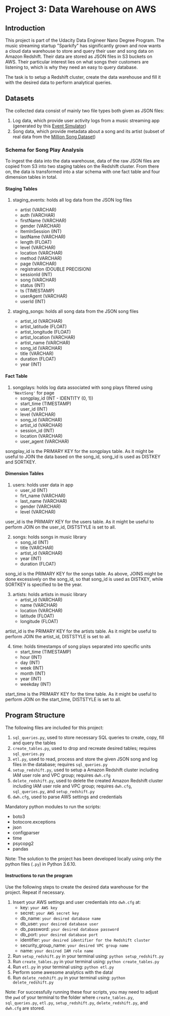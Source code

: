# Project 3: Data Warehouse on AWS

## Introduction
This project is part of the Udacity Data Engineer Nano Degree Program. The music streaming startup "Sparkify" has significantly grown and now wants a cloud data warehouse to store and query their user and song data on Amazon Redshift. Their data are stored as JSON files in S3 buckets on AWS. Their particular interest lies on what songs their customers are listening to, which is why they need an easy to query database.

The task is to setup a Redshift cluster, create the data warehouse and fill it with the desired data to perform analytical queries.

## Datasets

The collected data consist of mainly two file types both given as JSON files:

1. Log data, which provide user activity logs from a music streaming app (generated by this [Event Simulator](https://github.com/Interana/eventsim))
2. Song data, which provide metadata about a song and its artist (subset of real data from the [Million Song Dataset](http://millionsongdataset.com/))

### Schema for Song Play Analysis

To ingest the data into the data warehouse, data of the raw JSON files are copied from S3 into two staging tables on the Redshift cluster. From there on, the data is transformed into a star schema with one fact table and four dimension tables in total.

#### Staging Tables

1. staging_events: holds all log data from the JSON log files
    - artist (VARCHAR)
    - auth (VARCHAR)
    - firstName (VARCHAR)
    - gender (VARCHAR)
    - ItemInSession (INT)
    - lastName (VARCHAR)
    - length (FLOAT)
    - level (VARCHAR)
    - location (VARCHAR)
    - method (VARCHAR)
    - page (VARCHAR)
    - registration (DOUBLE PRECISION)
    - sessionId (INT)
    - song (VARCHAR)
    - status (INT)
    - ts (TIMESTAMP)
    - userAgent (VARCHAR)
    - userId (INT)

2. staging_songs: holds all song data from the JSON song files
    - artist_id (VARCHAR)
    - artist_latitude (FLOAT)
    - artist_longitude (FLOAT)
    - artist_location (VARCHAR)
    - artist_name (VARCHAR)
    - song_id (VARCHAR)
    - title (VARCHAR)
    - duration (FLOAT)
    - year (INT)


#### Fact Table

1. songplays: holds log data associated with song plays filtered using ``'NextSong'`` for page
    - songplay_id (INT - IDENTITY (0, 1))
    - start_time (TIMESTAMP)
    - user_id (INT)
    - level (VARCHAR)
    - song_id (VARCHAR)
    - artist_id (VARCHAR)
    - session_id (INT)
    - location (VARCHAR)
    - user_agent (VARCHAR)

songplay_id is the PRIMARY KEY for the songplays table. As it might be useful to JOIN the data based on the song_id, song_id is used as DISTKEY and SORTKEY.

#### Dimension Tables

1. users: holds user data in app
    - user_id (INT)
    - firt_name (VARCHAR)
    - last_name (VARCHAR)
    - gender (VARCHAR)
    - level (VARCHAR)

user_id is the PRIMARY KEY for the users table. As it might be useful to perform JOIN on the user_id, DISTSTYLE is set to all.

2. songs: holds songs in music library
    - song_id (INT)
    - title (VARCHAR)
    - artist_id (VARCHAR)
    - year (INT)
    - duration (FLOAT)

song_id is the PRIMARY KEY for the songs table. As above, JOINS might be done excessively on the song_id, so that song_id is used as DISTKEY, while SORTKEY is specified to be the year.

3. artists: holds artists in music library
    - artist_id (VARCHAR)
    - name (VARCHAR)
    - location (VARCHAR)
    - latitude (FLOAT)
    - longitude (FLOAT)

artist_id is the PRIMARY KEY for the artists table. As it might be useful to perform JOIN the artist_id, DISTSTYLE is set to all.

4. time: holds timestamps of song plays separated into specific units
    - start_time (TIMESTAMP)
    - hour (INT)
    - day (INT)
    - week (INT)
    - month (INT)
    - year (INT)
    - weekday (INT)

start_time is the PRIMARY KEY for the time table. As it might be useful to perform JOIN on the start_time, DISTSTYLE is set to all.

## Program Structure

The following files are included for this project:

  1. ``sql_queries.py``, used to store necessary SQL queries to create, copy, fill and query the tables
  2. ``create_tables.py``, used to drop and recreate desired tables; requires ``sql_queries.py``
  3. ``etl.py``, used to read, process and store the given JSON song and log files in the database; requires ``sql_queries.py``
  4. ``setup_redshift.py``, used to setup a Amazon Redshift cluster including IAM user role and VPC group; requires ``dwh.cfg``
  5. ``delete_redshift.py``, used to delete the created Amazon Redshift cluster including IAM user role and VPC group; requires ``dwh.cfg``, ``sql_queries.py``, and ``setup_redshift.py``
  6. ``dwh.cfg``, used to parse AWS settings and credentials

Mandatory python modules to run the scripts:

- boto3
- botocore.exceptions
- json
- configparser
- time
- psycopg2
- pandas

Note: The solution to the project has been developed locally using only the python files (``.py``) in Python 3.6.10.

#### Instructions to run the program

Use the following steps to create the desired data warehouse for the project. Repeat if necessary.

1. Insert your AWS settings and user credentials into ``dwh.cfg`` at:
    - key: ``your AWS key``
    - secret: ``your AWS secret key``
    - db_name: ``your desired database name``
    - db_user: ``your desired database user``
    - db_password: ``your desired database password``
    - db_port: ``your desired database port``
    - identifier: ``your desired identifier for the Redshift cluster``
    - security_group_name: ``your desired VPC group name``
    - name: ``your desired IAM role name``
2. Run ``setup_redshift.py`` in your terminal using: ``python setup_redshift.py``
3. Run ``create_tables.py`` in your terminal using: ``python create_tables.py``
4. Run ``etl.py`` in your terminal using: ``python etl.py``
5. Perform some awesome analytics with the data!
6. Run ``delete_redshift.py`` in your terminal using: ``python delete_redshift.py``

Note: For successfully running these four scripts, you may need to adjust the ``pwd`` of your terminal to the folder where ``create_tables.py``, ``sql_queries.py``, ``etl.py``, ``setup_redshift.py``, ``delete_redshift.py``, and ``dwh.cfg`` are stored.
